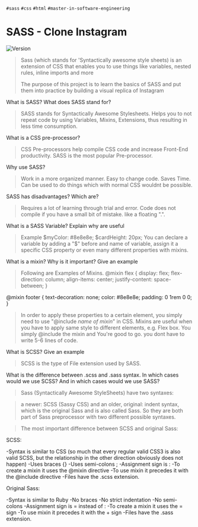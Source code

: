 `#sass` `#css` `#html` `#master-in-software-engineering`

# SASS - Clone Instagram <!-- omit in toc -->

<p>
  <img alt="Version" src="https://img.shields.io/badge/version-1.0-blue.svg?cacheSeconds=2592000" />
</p>

> Sass (which stands for 'Syntactically awesome style sheets) is an extension of CSS that enables you to use things like variables, nested rules, inline imports and more
>
> The purpose of this project is to learn the basics of SASS and put them into practice by building a visual replica of Instagram

What is SASS? What does SASS stand for?

>SASS stands for Syntactically Awesome Stylesheets. Helps you to not repeat code by using Variables, Mixins, Extensions, thus resulting in less time consumption.

What is a CSS pre-processor?

>CSS Pre-processors help compile CSS code and increase Front-End productivity. SASS is the most popular Pre-processor.

Why use SASS?

>Work in a more organized manner.
>Easy to change code. 
>Saves Time.
>Can be used to do things which with normal CSS wouldnt be possible.

SASS has disadvantages? Which are?

>Requires a lot of learning through trial and error.
>Code does not compile if you have a small bit of mistake. like a floating ".".

What is a SASS Variable? Explain why are useful

>Example $myColor: #8e8e8e;
>$cardHeight: 20px;
>You can declare a variable by adding a  "$" before and name of variable, assign it a specific CSS property or even many different properties with mixins.

What is a mixin? Why is it important? Give an example

>Following are Examples of Mixins.
@mixin flex {
    display: flex;
    flex-direction: column;
    align-items: center;
    justify-content: space-between;
}

@mixin footer {
    text-decoration: none;
    color: #8e8e8e;
    padding: 0 1rem 0 0;
}

>In order to apply these properties to a certain element, you simply need to use "@include *name of mixin*" in CSS. 
>Mixins are useful when you have to apply same style to different elements, e.g. Flex box. You simply @include the mixin and You're good to go. you dont have to write 5-6 lines of code. 

What is SCSS? Give an example
>SCSS is the type of File extension used by SASS.

What is the difference between .scss and .sass syntax.
In which cases would we use SCSS? And in which cases would we use SASS?

>Sass (Syntactically Awesome StyleSheets) have two syntaxes:

>a newer: SCSS (Sassy CSS)
and an older, original: indent syntax, which is the original Sass and is also called Sass.
So they are both part of Sass preprocessor with two different possible syntaxes.

>The most important difference between SCSS and original Sass:

SCSS:

-Syntax is similar to CSS (so much that every regular valid CSS3 is also valid SCSS, but the relationship in the other direction obviously does not happen)
-Uses braces {}
-Uses semi-colons ;
-Assignment sign is :
-To create a mixin it uses the @mixin directive
-To use mixin it precedes it with the @include directive
-Files have the .scss extension.

Original Sass:

-Syntax is similar to Ruby
-No braces
-No strict indentation
-No semi-colons
-Assignment sign is = instead of :
-To create a mixin it uses the = sign
-To use mixin it precedes it with the + sign
-Files have the .sass extension.

